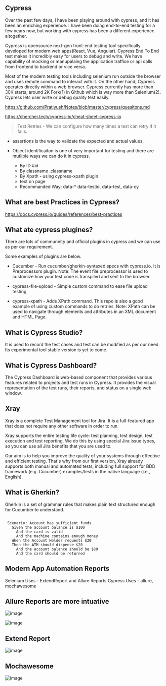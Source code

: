 Cypress
-------
Over the past few days, I have been playing around with cypress, and it has been an enriching experience. I have been doing end-to-end testing for a few years now, but working with cypress has been a different experience altogether.

Cypress is opensource next-gen front-end testing tool specifically developed for modern web apps(React, Vue, Angular). Cypress End To End test makes it incredibly easy for users to debug and write. We have capability of mocking or manupalaing the application traffice or api calls from frontend to backend or vice versa.

Most of the modern testing tools including selenium run outside the browser and uses remote command to interact with it. On the other hand, Cypress operates directly within a web browser. Cypress currently has more than 30K starts, around 2K Fork(1) in Github which is way more than Selenium(2). Cypress lets user wirte or debug quality test easily.

https://github.com/Pratiyush/Notes/blob/master/cypress/quesitons.md

https://chercher.tech/cypress-io/cheat-sheet-cypress-io

> Test Retries - We can configure how many times a test can retry if it fails.

* assertions is the way to validate the expected and actual values.  

* Object identificaiton is one of very important for testing and there are mutliple ways we can do it in cypress.
  *   By ID #id
  *   By classname .classname
  *   By Xpath - using cypress-xpath plugin 
  *   text on page 
  *   Recommanded Way: data-* data-testid, data-test, data-cy

What are best Practices in Cypress?
---------------------------
https://docs.cypress.io/guides/references/best-practices

What ate cypress plugines?
----------------------------

There are lots of communnity and official plugins in cypress and we can use as per our requirement.

Some examples of plugins are below.
 
* Cucumber - Run cucumber/gherkin-syntaxed specs with cypress.io. It is Preprocessors plugin.
Note: The event file:preprocessor is used to customize how your test code is transpiled and sent to the browser. 

* cypress-file-upload - Simple custom command to ease file upload testing
* cypress-xpath  - Adds XPath command. This repo is also a good example of using custom commands to do retries.
  Note: XPath can be used to navigate through elements and attributes in an XML document and HTML Page.

What is Cypress Studio?
----------------------------
It is used to record the test cases and test can be modified as per our need. Its experimental tool stable version is yet to come.

What is Cypress Dashboard?
--------------------------
The Cypress Dashboard is web-based component that provides various features related to projects and test runs in Cypress. It provides the visual representation of the test runs, their reports, and status on a single web window.

Xray
------
Xray is a complete Test Management tool for Jira. It is a full-featured app that does not require any other software in order to run.

Xray supports the entire testing life cycle:  test planning, test design, test execution and test reporting. We do this by using special Jira issue types, so you can use all Jira benefits that you are used to.

Our aim is to help you improve the quality of your systems through effective and efficient testing. That's why from our first version, Xray already supports both manual and automated tests, including full support for BDD framework (e.g. Cucumber) examples/tests in the native language (i.e., English).

What is Gherkin?
------------------
Gherkin is a set of grammar rules that makes plain text structured enough for Cucumber to understand. 

 ```Feature: Account Holder withdraws cash
 
  Scenario: Account has sufficient funds
    Given the account balance is $100
      And the card is valid
      And the machine contains enough money
    When the Account Holder requests $20
    Then the ATM should dispense $20
      And the account balance should be $80
      And the card should be returned
 ```
 
 Modern App Automation Reports
 ------------------------------
 Selenium Uses - ExtendReport and Allure Reports
 Cypress Uses - allure, mochawesome
 
 Allure Reports are more intuative
 -------------------------------------
![image](https://user-images.githubusercontent.com/2181212/122803441-e9097200-d2c6-11eb-8df9-e31ca9308ed1.png)

![image](https://user-images.githubusercontent.com/2181212/122803459-eeff5300-d2c6-11eb-9e7c-e290cc27a324.png)

 Extend Report
 -------------
 ![image](https://user-images.githubusercontent.com/2181212/122803306-bb242d80-d2c6-11eb-8f6d-1f7a6c96a82f.png)

 Mochawesome
 --------------
 ![image](https://user-images.githubusercontent.com/2181212/122803212-992aab00-d2c6-11eb-917a-33ac3184db68.png)
